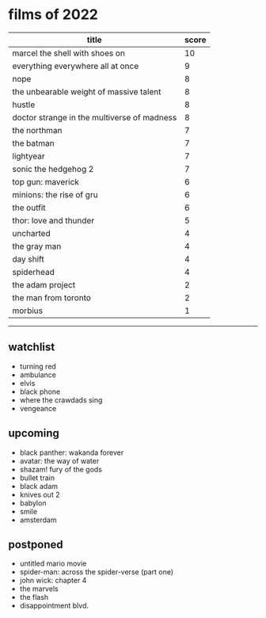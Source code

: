 # films of 2022

|title                                       |score|
|--------------------------------------------|-----|
|marcel the shell with shoes on              |10   |
|everything everywhere all at once           |9    |
|nope                                        |8    |
|the unbearable weight of massive talent     |8    |
|hustle                                      |8    |
|doctor strange in the multiverse of madness |8    |
|the northman 				                       |7    |
|the batman                                  |7    |
|lightyear				                           |7    |
|sonic the hedgehog 2 			                 |7    |
|top gun: maverick 			                     |6    |
|minions: the rise of gru                    |6    |
|the outfit                                  |6    |
|thor: love and thunder 		                 |5    |
|uncharted                                   |4    |
|the gray man 				                       |4    |
|day shift                                   |4    |
|spiderhead				                           |4    |
|the adam project                            |2    |
|the man from toronto  			                 |2    |
|morbius                                     |1    |

---

## watchlist

- turning red
- ambulance
- elvis
- black phone
- where the crawdads sing
- vengeance

## upcoming

- black panther: wakanda forever
- avatar: the way of water
- shazam! fury of the gods
- bullet train
- black adam
- knives out 2
- babylon
- smile
- amsterdam

## postponed

- untitled mario movie
- spider-man: across the spider-verse (part one)
- john wick: chapter 4
- the marvels
- the flash
- disappointment blvd.

